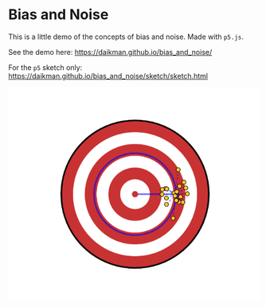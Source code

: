 # Bias and Noise

This is a little demo of the concepts of bias and noise. Made with `p5.js`.

See the demo here: https://daikman.github.io/bias_and_noise/

For the `p5` sketch only: https://daikman.github.io/bias_and_noise/sketch/sketch.html

![preview of the demo](preview.png)

